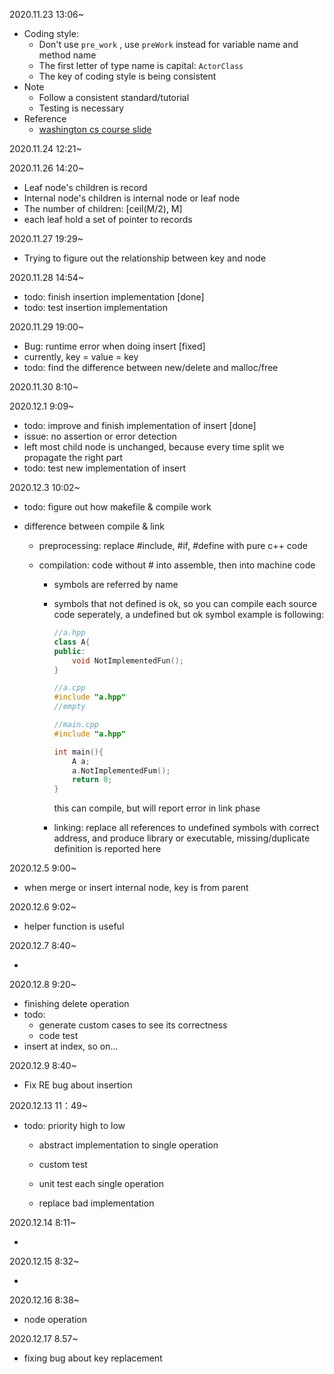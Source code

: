 2020.11.23 13:06~

* Coding style:
  * Don't use ```pre_work``` , use ```preWork``` instead for variable name and method name
  * The first letter of type name is capital: ```ActorClass```
  * The key of coding style is being consistent
* Note
  * Follow a consistent standard/tutorial 
  * Testing is necessary
* Reference
  * [washington cs course slide](https://courses.cs.washington.edu/courses/cse326/09wi/lectures/11-b-trees.pdf)

2020.11.24 12:21~

2020.11.26 14:20~

* Leaf node's children is record
* Internal node's children is internal node or leaf node
* The number of children: [ceil(M/2), M]
* each leaf hold a set of pointer to records

2020.11.27 19:29~

* Trying to figure out the relationship between key and node

2020.11.28 14:54~

* todo: finish insertion implementation [done]
* todo: test insertion implementation

2020.11.29 19:00~

* Bug: runtime error when doing insert [fixed]
* currently, key = value = key
* todo: find the difference between new/delete and malloc/free

2020.11.30 8:10~

2020.12.1 9:09~

* todo: improve and finish implementation of insert [done]
* issue: no assertion or error detection
* left most child node is unchanged, because every time split we propagate the right part
* todo: test new implementation of insert

2020.12.3 10:02~

* todo: figure out how makefile & compile work

* difference between compile & link

  * preprocessing: replace #include, #if, #define with pure c++ code

  * compilation: code without # into assemble, then into machine code

    * symbols are referred by name

    * symbols that not defined is ok, so you can compile each source code seperately, a undefined but ok symbol example is following:

      ```c++
      //a.hpp
      class A{
      public:
          void NotImplementedFun();
      }
      ```

      ```c++
      //a.cpp
      #include "a.hpp"
      //empty
      ```

      ```c++
      //main.cpp
      #include "a.hpp"
      
      int main(){
          A a;
          a.NotImplementedFum();
          return 0;
      }
      ```

      this can compile, but will report error in link phase

    * linking: replace all references to undefined symbols with correct address, and produce library or executable, missing/duplicate definition is reported here

2020.12.5 9:00~

* when merge or insert internal node, key is from parent 

2020.12.6 9:02~

* helper function is useful

2020.12.7 8:40~

* 

2020.12.8 9:20~

* finishing delete operation
* todo:
  * generate custom cases to see its correctness
  * code test
* insert at index, so on...

2020.12.9 8:40~

* Fix RE bug about insertion

2020.12.13 11：49~

* todo: priority high to low

  *  abstract implementation to single operation
  *  custom test 

  *  unit test each single operation
  *  replace bad implementation

2020.12.14 8:11~

*  

2020.12.15 8:32~

* 

2020.12.16 8:38~

* node operation

2020.12.17 8.57~

* fixing bug about key replacement

